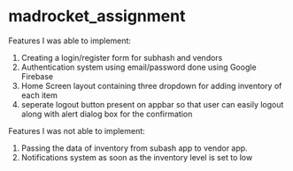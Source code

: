 # madrocket_assignment

Features I was able to implement:
1. Creating a login/register form for subhash and vendors
2. Authentication system using email/password done using Google Firebase
3. Home Screen layout containing three dropdown for adding inventory of each item
4. seperate logout button present on appbar so that user can easily logout along with alert dialog box for the confirmation

Features I was not able to implement:
1. Passing the data of inventory from subash app to vendor app.
2. Notifications system as soon as the inventory level is set to low



